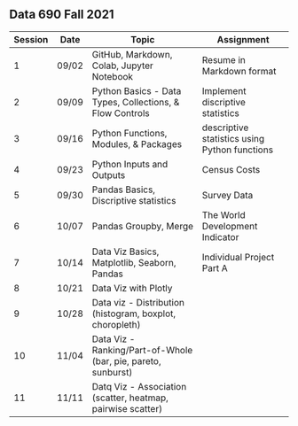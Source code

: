 ## Data 690 Fall 2021
Session | Date | Topic | Assignment
--------|-------| ------|-----------
1       | 09/02 | GitHub, Markdown, Colab, Jupyter Notebook                     | Resume in Markdown format
2       | 09/09 | Python Basics - Data Types, Collections, & Flow Controls      | Implement discriptive statistics 
3       | 09/16 | Python Functions, Modules, & Packages                         | descriptive statistics using Python functions
4       | 09/23 | Python Inputs and Outputs                                     | Census Costs 
5       | 09/30 | Pandas Basics, Discriptive statistics                         | Survey Data
6       | 10/07 | Pandas Groupby, Merge                                         | The World Development Indicator
7       | 10/14 | Data Viz Basics, Matplotlib, Seaborn, Pandas                  | Individual Project Part A
8       | 10/21 | Data Viz with Plotly                                          |
9       | 10/28 | Data viz - Distribution (histogram, boxplot, choropleth)      |
10      | 11/04 | Data Viz - Ranking/Part-of-Whole (bar, pie, pareto, sunburst) |
11      | 11/11 | Datq Viz - Association (scatter, heatmap, pairwise scatter)



